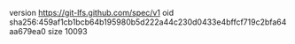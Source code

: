 version https://git-lfs.github.com/spec/v1
oid sha256:459af1cb1bcb64b195980b5d222a44c230d0433e4bffcf719c2bfa64aa679ea0
size 10093

